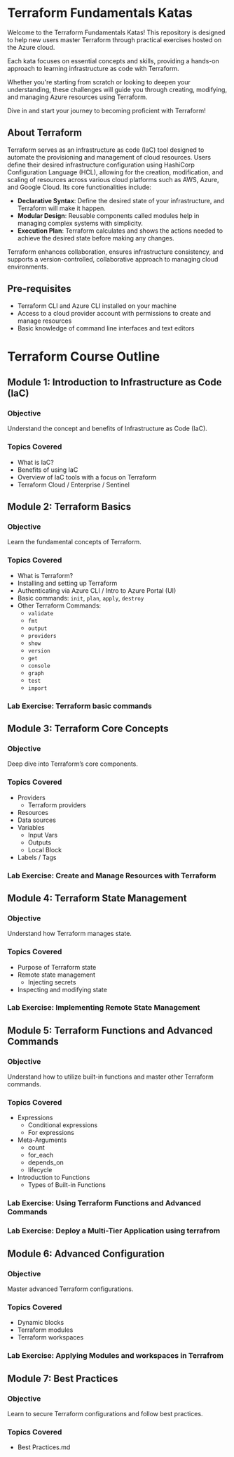 # Terraform Fundamentals Katas

Welcome to the Terraform Fundamentals Katas! This repository is designed to help new users master Terraform through practical exercises hosted on the Azure cloud. 

Each kata focuses on essential concepts and skills, providing a hands-on approach to learning infrastructure as code with Terraform.

Whether you're starting from scratch or looking to deepen your understanding, these challenges will guide you through creating, modifying, and managing Azure resources using Terraform. 

Dive in and start your journey to becoming proficient with Terraform!

## About Terraform

Terraform serves as an infrastructure as code (IaC) tool designed to automate the provisioning and management of cloud resources. Users define their desired infrastructure configuration using HashiCorp Configuration Language (HCL), allowing for the creation, modification, and scaling of resources across various cloud platforms such as AWS, Azure, and Google Cloud. Its core functionalities include:

- **Declarative Syntax**: Define the desired state of your infrastructure, and Terraform will make it happen.
- **Modular Design**: Reusable components called modules help in managing complex systems with simplicity.
- **Execution Plan**: Terraform calculates and shows the actions needed to achieve the desired state before making any changes.

Terraform enhances collaboration, ensures infrastructure consistency, and supports a version-controlled, collaborative approach to managing cloud environments.

## Pre-requisites
- Terraform CLI and Azure CLI installed on your machine
- Access to a cloud provider account with permissions to create and manage resources
- Basic knowledge of command line interfaces and text editors

# Terraform Course Outline

## Module 1: Introduction to Infrastructure as Code (IaC)

### Objective
Understand the concept and benefits of Infrastructure as Code (IaC).

### Topics Covered
- What is IaC?
- Benefits of using IaC
- Overview of IaC tools with a focus on Terraform
- Terraform Cloud / Enterprise / Sentinel

## Module 2: Terraform Basics

### Objective
Learn the fundamental concepts of Terraform.

### Topics Covered
- What is Terraform?
- Installing and setting up Terraform
- Authenticating via Azure CLI / Intro to Azure Portal (UI)
- Basic commands: `init`, `plan`, `apply`, `destroy`
- Other Terraform Commands:
  - `validate`
  - `fmt`
  - `output`
  - `providers`
  - `show`
  - `version`
  - `get`
  - `console`
  - `graph`
  - `test`
  - `import`

### Lab Exercise: Terraform basic commands

## Module 3: Terraform Core Concepts

### Objective
Deep dive into Terraform’s core components.

### Topics Covered
- Providers
  - Terraform providers
- Resources
- Data sources
- Variables
  - Input Vars 
  - Outputs
  - Local Block
- Labels / Tags

### Lab Exercise: Create and Manage Resources with Terraform

## Module 4: Terraform State Management

### Objective
Understand how Terraform manages state.

### Topics Covered
- Purpose of Terraform state
- Remote state management
  - Injecting secrets 
- Inspecting and modifying state

### Lab Exercise: Implementing Remote State Management

## Module 5: Terraform Functions and Advanced Commands

### Objective
Understand how to utilize built-in functions and master other Terraform commands.

### Topics Covered
- Expressions
  - Conditional expressions
  - For expressions
- Meta-Arguments
  - count
  - for_each
  - depends_on
  - lifecycle
- Introduction to Functions
  - Types of Built-in Functions

### Lab Exercise: Using Terraform Functions and Advanced Commands

### Lab Exercise: Deploy a Multi-Tier Application using terrafrom

## Module 6: Advanced Configuration

### Objective
Master advanced Terraform configurations.

### Topics Covered

- Dynamic blocks
- Terraform modules
- Terraform workspaces

### Lab Exercise: Applying Modules and workspaces in Terrafrom

## Module 7: Best Practices

### Objective
Learn to secure Terraform configurations and follow best practices.

### Topics Covered
- Best Practices.md
